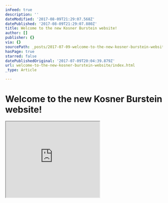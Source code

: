 ```yaml
---
inFeed: true
description: ''
dateModified: '2017-08-09T21:29:07.568Z'
datePublished: '2017-08-09T21:29:07.880Z'
title: Welcome to the new Kosner Burstein website!
author: []
publisher: {}
via: {}
sourcePath: _posts/2017-07-09-welcome-to-the-new-kosner-burstein-website.md
hasPage: true
starred: false
datePublishedOriginal: '2017-07-09T20:04:39.879Z'
url: welcome-to-the-new-kosner-burstein-website/index.html
_type: Article

---
```

# Welcome to the new Kosner Burstein website!

<iframe src="https://the-grid.github.io/ed-userhtml/?g=eJxFkUFTwyAQhe_-itwAh5LGVg-mcaYdHW_1oqdMDki2lE4CEYiZTtP_LjRVL8C-_XizD1ZOWNX5p5skwbteC6-Mxoo6aqiklnLakpMq0asxsoG15s3RK-HePg8gPKoKm6vSVkVcxvHvPjlFuyiyr2LaxrGsCOt6t8fcyr4F7R0500uzKbJbDUPyzD1gkvPCMWEhFC8NRBAbQoNhG3QJ_iq6zfGdyy1vIbTLeZVzxt1RiyILJ2dFIfOWddwGdGtqYEo7sH4DO2MBx1jB8UzwoHRtBlobcZmJouk9EEV77zv3mKbDMDB5iT_jv_mZMG36Xx1c4CVHJL8JrpJjNM2PaII-1rNsvlzcLe6XD7MsKrz3JqIT6UDXUe24hG8Fw8VklV6_5QeYPIlo" height="244" style=""></iframe>
